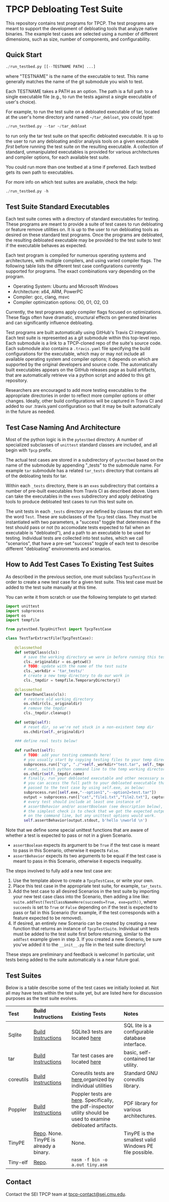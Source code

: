 # TPCP Debloating Test Suite #

This repository contains test programs for TPCP. The test programs are
meant to support the development of debloating tools that analyze
native binaries. The example test cases are selected using a number of
different dimensions, such as size, number of components, and
configurability.

## Quick Start ##

```python
./run_testbed.py [[--TESTNAME PATH] ...]
```
where "TESTNAME" is the name of the executable to test. This name
generally matches the name of the git submodule you wish to test.

Each TESTNAME takes a PATH as an option. The path is a full path to a single
executable file (e.g., to run the tests against a single executable of user's
choice).

For example, to run the test suite on a debloated executable of tar,
located at the user's home directory and named `~/tar_debloat`, you could
type:
```python
./run_testbed.py --tar ~/tar_debloat
```
to run only the tar test suite on that specific debloated executable.
It is up to the user to run any debloating and/or analysis tools on a given
executable *first* before running the test suite on the resulting executable.
A collection of standard, unmanipulated executables is provided for
various architectures and compiler options, for each available test suite.

You could run more than one testbed at a time if preferred. Each testbed
gets its own path to executables.

For more info on which test suites are available, check the help:
```python
./run_testbed.py -h
```

## Test Suite Standard Executables ##

Each test suite comes with a directory of standard executables for testing.
These programs are meant to provide a suite of test cases to run debloating
or feature remove utilities on. It is up to the user to run debloating tools
as desired on these standard test programs. Once the programs are debloated,
the resulting debloated executable may be provided to the test suite to
test if the executable behaves as expected.

Each test program is compiled for numerous operating systems and architectures,
with multiple compilers, and using varied compiler flags. The following table
lists the different test case configurations currently supported for programs.
The exact combinations vary depending on the program.

* Operating System: Ubuntu and Microsoft Windows
* Architecture: x64, ARM, PowerPC
* Compiler: gcc, clang, msvc
* Compiler optimization options: O0, O1, O2, O3

Currently, the test programs apply compiler flags focused on optimizations.
These flags often have dramatic, structural effects on generated binaries and
can significantly influence debloating.

Test programs are built automatically using GitHub's Travis CI integration.
Each test suite is represented as a git submodule within this top-level repo.
Each submodule is a link to a TPCP-cloned repo of the suite's source code.
Each submodule also contains a `.travis.yaml` file specifying the build
configurations for the executable, which may or may not include all available
operating system and compiler options; it depends on which are supported
by the original developers and source code. The automatically built executables
appears on the GitHub releases page as build artifacts, that are automatically
retrieve via a python script and added to this git repository.

Researchers are encouraged to add more testing executables to the appropriate
directories in order to reflect more compiler options or other changes.
Ideally, other build configurations will be captured in Travis CI and added
to our .travis.yaml configuration so that it may be built automatically
in the future as needed.

## Test Case Naming And Architecture ##

Most of the python logic is in the `pytestbed` directory.
A number of specialized subclasses of `unittest` standard classes are included,
and all begin with `Tpcp` prefix.

The actual test cases are stored in a subdirectory of `pytestbed` based
on the name of the submodule by appending "_tests" to the submodule name.
For example `tar` submodule has a related `tar_tests` directory that contains
all of the debloating tests for tar.

Within each `_tests` directory, there is an `exes` subdirectory that contains
a number of pre-built executables from Travis CI as described above.
Users can take the executables in the `exes` subdirectory and apply
debloating tools to produce debloated test cases to run this test suite on.

The unit tests in each `_tests` directory are defined by classes that start
with the word `Test`. These are subclasses of the `Tpcp` test class.
They must be instantiated with two parameters, a "success" toggle that
determines if the test should pass or not (to accomodate tests expected
to fail when an executable is "debloated"), and a path to an executable
to be used for testing. Individual tests are collected into test suites,
which we call "scenarios", that have a pre-set "success" toggle of each
test to describe different "debloating" environments and scenarios.

## How to Add Test Cases To Existing Test Suites ##

As described in the previous section, one must subclass `TpcpTestCase` in
order to create a new test case for a given test suite. This test case must
be added to the test suite manually at this time.

You can write it from scratch or use the following template to get started:

```python
import unittest
import subprocess
import os
import tempfile

from pytestbed.TpcpUnitTest import TpcpTestCase

class TestTarExtractFile(TpcpTestCase):
    
    @classmethod
    def setUpClass(cls):
        # save the working directory we were in before running this test
        cls._originaldir = os.getcwd()
        # TODO: update with the name of the test suite
        cls._workdir = 'tar_tests/'
        # create a new temp directory to do our work in
        cls._tmpdir = tempfile.TemporaryDirectory()
        
    @classmethod
    def tearDownClass(cls):
        # restore old working directory
        os.chdir(cls._originaldir)
        # remove the tmpdir
        cls._tmpdir.cleanup()
        
    def setUp(self):
        # reset dir, so we're not stuck in a non-existent temp dir
        os.chdir(self._originaldir)
        
    ### define real tests below!
    
    def runTest(self):
        # TODO: add your testing commands here!
        # you usually start by copying testing files to your temp directory
        subprocess.run(["cp", "./"+self._workdir+"test.tar", self._tmpdir.name])
        # next, switch python command line to the temp working directory
        os.chdir(self._tmpdir.name)
        # finally, run your debloated executable and other necessary set up here
        # you can access the full path to your debloated executable that was
        # passed to the test case by using self.exe, as below:
        subprocess.run([self.exe,"--option1","--option2=test.tar"])
        output = subprocess.run(["cat","file1.txt","file2.txt"], capture_output=True)
        # every test should include at least one instance of
        # assertBehavior and/or assertBoolean (see description below),
        # the simplest check is to check that we got the expected output
        # on the command line, but any unittest options would work.
        self.assertBehavior(output.stdout, b'hello \nworld \n')
```

Note that we define some special unittest functions that are aware of
whether a test is expected to pass or not in a given Scenario.
- `assertBoolean` expects its argument to be `True` if the test case
  is meant to pass in this Scenario, otherwise it expects `False`.
- `assertBehavior` expects its two arguments to be equal if the test
  case is meant to pass in this Scenario, otherwise it expects inequality.

The steps involved to fully add a new test case are:

1. Use the template above to create a `TpcpTestCase`, or write your own.
2. Place this test case in the appropriate test suite, for example, `tar_tests`.
3. Add the test case to all desired Scenarios in the test suite by importing
   your new test case class into the Scenario, then adding a line like:
   `suite.addTest(TestClassNameHere(succeeds=True, exe=path))`, where `succeeds`
   is set to `True` or `False` depending on if the test is expected to pass
   or fail in this Scenario (for example, if the test corresponds with a
   feature expected to be removed).
4. If desired, an entirely new Scenario can be created by creating a new
   function that returns an instance of `TpcpTestSuite`. Individual unit tests
   must be added to the test suite first before returning, similar to the
   `addTest` example given in step 3. If you created a new Scenario, be sure
   you've added it to the `__init__.py` file in the test suite directory!
   
These steps are preliminary and feedback is welcome! In particular,
unit tests being added to the suite automatically is a near future goal.

## Test Suites ##

Below is a table describe some of the test cases we initially looked at.
Not all may have tests within the test suite yet, but are listed here for
discussion purposes as the test suite evolves.

**Test**|**Build Instructions**|**Existing Tests**|**Notes**
:-----|:-----|:-----|:-----
Sqlite| [Build Instructions](https://github.com/sqlite/sqlite/blob/ab7fdca2eec1b6d5143214155aa9dfda40de1b83/README.md) | SQLite3 tests are located [here](https://github.com/sqlite/sqlite/tree/ab7fdca2eec1b6d5143214155aa9dfda40de1b83/test) | SQL lite is a configurable database interface.
tar| [Build Instructions](https://github.com/tpcp-project/tar/blob/e50547e1826ec5f8ced2e67bb642009430a45228/INSTALL)| Tar test cases are located [here](https://github.com/SEI-TPCP/DebloatingTestSuiteJSG/tree/master/tar-1.32/tests)| basic, self-contained tar utility. 
coreutils| [Build Instructions](https://github.com/tpcp-project/coreutils/blob/8e81d44b528b0abf6b9f02a70baf47aee52e2930/README-release) |Coreutils tests are [here](https://github.com/tpcp-project/coreutils/tree/8e81d44b528b0abf6b9f02a70baf47aee52e2930/tests),organized by individual utilities | Standard GNU coreutils library.
Poppler| [Build Instructions](https://github.com/tpcp-project/poppler/blob/39baa7d42966ebd67c2ac91ef1c1450965c37e87/INSTALL) | Poppler tests are [here](https://github.com/tpcp-project/poppler/tree/39baa7d42966ebd67c2ac91ef1c1450965c37e87/test). Specifically, the pdf-inspector utility should be used to examine debloated artifacts. | PDF library for various architectures.
TinyPE|[Repo](https://github.com/pts/pts-tinype). None. TinyPE is already a binary. | None.  | TinyPE is the smallest valid Windows PE file possible.
Tiny-elf|[Repo](https://github.com/tpcp-project/tiny-elf.git). | `nasm -f bin -o a.out tiny.asm` | | TinyPE is the smallest valid Unix ELF file possible.

## Contact ##

Contact the SEI TPCP team at tpcp-contact@sei.cmu.edu.
